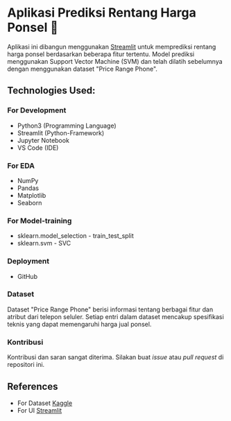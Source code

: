 # Aplikasi Prediksi Rentang Harga Ponsel 📱

Aplikasi ini dibangun menggunakan [Streamlit](https://streamlit.io/) untuk memprediksi rentang harga ponsel berdasarkan beberapa fitur tertentu. Model prediksi menggunakan Support Vector Machine (SVM) dan telah dilatih sebelumnya dengan menggunakan dataset "Price Range Phone".

## **Technologies Used:**

### For Development
* Python3 (Programming Language)
* Streamlit (Python-Framework)
* Jupyter Notebook
* VS Code (IDE)

### For EDA
* NumPy
* Pandas
* Matplotlib
* Seaborn

### For Model-training
* sklearn.model_selection - train_test_split
* sklearn.svm - SVC

### Deployment
* GitHub

### Dataset
Dataset "Price Range Phone" berisi informasi tentang berbagai fitur dan atribut dari telepon seluler. Setiap entri dalam dataset mencakup spesifikasi teknis yang dapat memengaruhi harga jual ponsel.

### Kontribusi
Kontribusi dan saran sangat diterima. Silakan buat _issue_ atau _pull request_ di repositori ini.

## References
* For Dataset [Kaggle](https://www.kaggle.com/uciml/pima-indians-diabetes-database)
* For UI [Streamlit](https://streamlit.io/)
